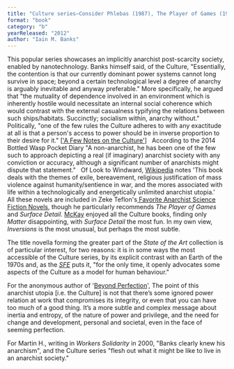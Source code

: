 ```yaml
---
title: "Culture series—Consider Phlebas (1987), The Player of Games (1988),  The State of the Art  (1989; expanded as a collection 1991), Use of Weapons (1990), Excession (1996), Inversions  (1998);  Look to Windward (2000), Matter  (2008), Surface Detail (2010), The Hydrogen Sonata (2012)"
format: "book"
category: "b"
yearReleased: "2012"
author: "Iain M. Banks"
---
```

This popular series showcases an implicitly anarchist post-scarcity society, enabled by nanotechnology.  Banks himself said, of the Culture, "Essentially, the contention is that our  currently dominant power systems cannot long survive in space; beyond a certain  technological level a degree of anarchy is arguably inevitable and anyway  preferable." More specifically, he argued that "the mutuality of dependence  involved in an environment which is inherently hostile would necessitate an  internal social coherence which would contrast with the external casualness  typifying the relations between such ships/habitats. Succinctly; socialism  within, anarchy without." Politically, "one of the few rules the Culture adheres  to with any exactitude at all is that a person's access to power should be in  inverse proportion to their desire for it." [<a href="http://www.vavatch.co.uk/books/banks/cultnote.htm">'A Few  Notes on the Culture'</a>]
 
According to the 2014 Bottled Wasp Pocket  Diary "A non-anarchist, he has been one of the few such to approach  depicting a real (if imaginary) anarchist society with any conviction or  accuracy, although a significant number of anarchists might dispute that  statement."
 
Of Look to Windward,  <a href="http://en.wikipedia.org/wiki/Look_To_Windward">Wikipedia</a> notes 'This book deals with the  themes of exile, bereavement, religious justification of mass violence against  humanity/sentience in war, and the mores associated with life within a  technologically and energetically unlimited anarchist utopia.'
 
All these novels are included in Zeke Teflon&#39;s<a href="http://seesharppress.wordpress.com/2013/10/24/anarchist-science-fiction-favorite-novels/"> Favorite Anarchist Science Fiction Novels</a>, though he particularly recommends <i>The Player of Games</i> and <i>Surface Detail</i>. <a href="http://syndicalist.us/2013/07/11/anarchist-science-fiction/">McKay</a> 
enjoyed all the Culture books, finding only <i>Matter</i> disappointing, with <i>Surface Detail</i> the most fun. In my own view, <i>Inversions</i> is the most unusual, but perhaps the most subtle.

The title novella forming the greater part of the <i>State of the Art</i> collection is of particular interest, for two 
reasons: it is in some ways the most accessible of the Culture series, by its explicit contrast with an Earth of the 1970s and, as the <i><a href="http://www.sf-encyclopedia.com/entry/banks_iain_m">SFE</a></i> puts it, &quot;for the only time, it openly advocates some aspects of the Culture as a model for human behaviour.&quot;

For the anonymous author of &#39;<a href="http://www.afed.org.uk/org/org81.pdf">Beyond Perfection</a>&#39;,
The point of this anarchist utopia [i.e. the Culture] is not that there’s some ignored power relation at work that compromises its integrity, or even that you can have too much of a good thing. It’s a more subtle and complex message 
about inertia and entropy, of the nature of power and privilege, and the need for change and development, personal and societal, even in the face of seeming perfection.
<p class="aplaintext">For Martin H., writing in <i>Workers Solidarity</i> in 2000, &quot;Banks clearly knew his 
anarchism&quot;, and the Culture series &quot;flesh out what it might be like to live in 
an anarchist society.&quot;
